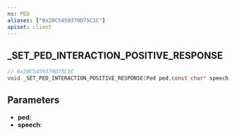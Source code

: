```yaml
---
ns: PED
aliases: ["0x20C5459379D75C1C"]
apiset: client
---
```

## _SET_PED_INTERACTION_POSITIVE_RESPONSE

```c
// 0x20C5459379D75C1C
void _SET_PED_INTERACTION_POSITIVE_RESPONSE(Ped ped,const char* speech);
```


## Parameters
* **ped**:
* **speech**:



